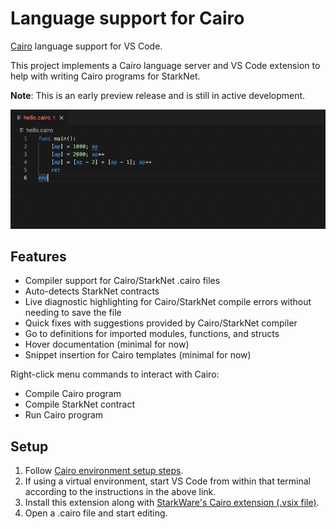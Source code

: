 # Language support for Cairo

[Cairo](https://www.cairo-lang.org/) language support for VS Code.

This project implements a Cairo language server and VS Code extension to help with writing Cairo programs for StarkNet.

**Note**: This is an early preview release and is still in active development.

![](images/main.gif)

## Features

- Compiler support for Cairo/StarkNet .cairo files
- Auto-detects StarkNet contracts
- Live diagnostic highlighting for Cairo/StarkNet compile errors without needing to save the file
- Quick fixes with suggestions provided by Cairo/StarkNet compiler
- Go to definitions for imported modules, functions, and structs 
- Hover documentation (minimal for now)
- Snippet insertion for Cairo templates (minimal for now)

Right-click menu commands to interact with Cairo:
- Compile Cairo program
- Compile StarkNet contract
- Run Cairo program

## Setup

1. Follow [Cairo environment setup steps](https://www.cairo-lang.org/docs/quickstart.html).
2. If using a virtual environment, start VS Code from within that terminal according to the instructions in the above link.
3. Install this extension along with [StarkWare's Cairo extension (.vsix file)](https://github.com/starkware-libs/cairo-lang/releases).
4. Open a .cairo file and start editing.

